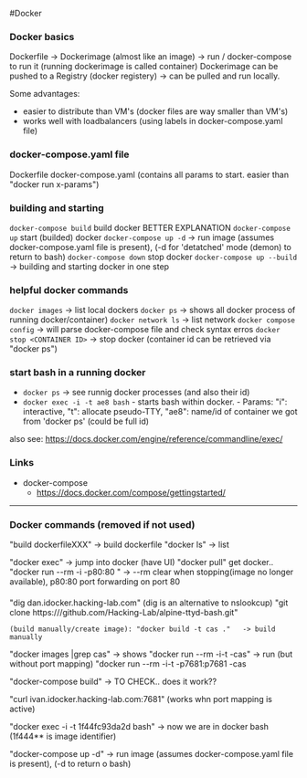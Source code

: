 #Docker

### Docker basics
Dockerfile -> Dockerimage (almost like an image) -> run / docker-compose to run it (running dockerimage is called container)
Dockerimage can be pushed to a Registry (docker registery)  -> can be pulled and run locally. 

Some advantages: 
- easier to distribute than VM's (docker files are way smaller than VM's)
- works well with loadbalancers  (using labels in docker-compose.yaml file)


### docker-compose.yaml file
Dockerfile  docker-compose.yaml (contains all params to start. easier than "docker run x-params")


### building and starting
`docker-compose build`   build docker BETTER EXPLANATION
`docker-compose up`   start (builded) docker
`docker-compose up -d`  -> run image (assumes docker-compose.yaml file is present), (-d for 'detatched' mode (demon) to return to bash)
`docker-compose down`   stop docker
`docker-compose up --build` -> building and starting docker in one step


### helpful docker commands
`docker images`  -> list local dockers
`docker ps`  -> shows all docker process of running docker/container)
`docker network ls`  -> list network
`docker compose config`  -> will parse docker-compose file and check syntax erros
`docker stop <CONTAINER ID>`  -> stop docker (container id can be retrieved via "docker ps")

### start bash in a running docker
- `docker ps` -> see runnig docker processes (and also their id)
- `docker exec -i -t ae8 bash` 
      - starts bash within docker. 
      - Params: "i": interactive, "t": allocate pseudo-TTY, "ae8": name/id of container we got from 'docker ps' (could be full id)

also see: https://docs.docker.com/engine/reference/commandline/exec/

### Links

- docker-compose
  - https://docs.docker.com/compose/gettingstarted/ 


----



### Docker commands (removed if not used)
"build dockerfileXXX" -> build dockerfile 
"docker ls" -> list


"docker exec" ->  jump into docker (have UI)
"docker pull" get docker..
"docker run --rm -i -p80:80 <name>"  -> --rm clear when stopping(image no longer available), p80:80 port forwarding on port 80



####

"dig dan.idocker.hacking-lab.com"   (dig is an alternative to nslookcup)
"git clone https:///github.com/Hacking-Lab/alpine-ttyd-bash.git"

	(build manually/create image): "docker build -t cas ."   -> build manually 
	
"docker images |grep cas"   -> shows
"docker run --rm -i-t -cas"  -> run (but without port mapping)
"docker run --rm -i-t -p7681:p7681 -cas 

"docker-compose build" -> TO CHECK.. does it work?? 

"curl ivan.idocker.hacking-lab.com:7681"  (works whn port mapping is active)

"docker exec -i -t 1f44fc93da2d bash" -> now we are in docker bash (1f444** is image identifier)

 
"docker-compose up -d"  -> run image (assumes docker-compose.yaml file is present), (-d to return o bash)

